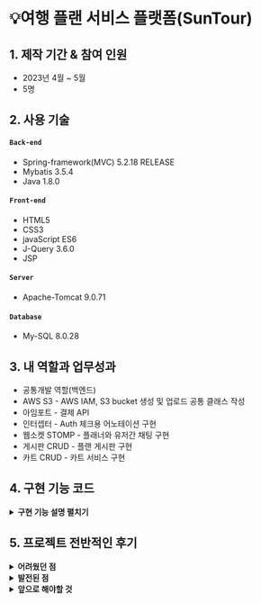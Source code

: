 # 💡여행 플랜 서비스 플랫폼(SunTour)



## 1. 제작 기간 & 참여 인원
- 2023년 4월 ~ 5월
- 5명



## 2. 사용 기술
#### `Back-end`
- Spring-framework(MVC) 5.2.18 RELEASE
- Mybatis 3.5.4
- Java 1.8.0

#### `Front-end`
- HTML5 
- CSS3 
- javaScript ES6
- J-Query 3.6.0
- JSP 
#### `Server`
- Apache-Tomcat 9.0.71 
#### `Database`
- My-SQL 8.0.28   


## 3. 내 역할과 업무성과
- 공통개발 역할(백엔드)
- AWS S3 - AWS IAM, S3 bucket 생성 및 업로드 공통 클래스 작성
- 아임포트 - 결제 API  
- 인터셉터 - Auth 체크용 어노테이션 구현
- 웹소켓 STOMP - 플래너와 유저간 채팅 구현
- 게시판 CRUD - 플랜 게시판 구현
- 카트 CRUD - 카트 서비스 구현

## 4. 구현 기능 코드 
<details>
<summary><b>구현 기능 설명 펼치기</b></summary>
<div markdown="1">

### 4.1. 전체 흐름

![image](https://user-images.githubusercontent.com/120711406/235872521-33d3533d-7baf-4a72-9449-1253a5e2006d.png)

![image](https://user-images.githubusercontent.com/120711406/236657662-07e16633-1e2e-4172-aedc-f3bec7d7db89.png)


	
---
	
	
	
### 4.2. AWS S3 - AWS IAM, S3 bucket 생성 및 업로드 공통 클래스 작성

![image](https://user-images.githubusercontent.com/120711406/235873702-5127c63d-19e5-406b-8919-01dd323d2255.png)

<details>
<summary> <b>IAM 권한설정</b> </summary>
	
- IAM 사용자 생성
- 권한으로 AmazonS3FullAccess 추가
	
![image](https://user-images.githubusercontent.com/120711406/235908642-a1dbf375-e3ad-4c73-a6bb-b291ad0f3e58.png)
	
</details>
	
<details>
<summary> <b>버킷 정책 생성</b> </summary>
- 버킷을 사용하기 위해 정책생성
	
![image](https://user-images.githubusercontent.com/120711406/235909022-146e7ec1-4f9d-4f64-a8ec-326a74e954a5.png)
	
</details>
	
<details>
<summary> <b>공통 클래스 구현</b> </summary>
- 이미지 다중 업로드, 삭제 를 위한 공통 클래스를 구현.
	
```java
@Service
public class S3FileUploadService {

    @Autowired
    private final AmazonS3Client amazonS3Client; //아마존 계정정보 propertie파일 -> common-context에서 주입
    @Value("${aws.s3.bucket}")
    private String bucket; //S3버킷정보
    @Value("${aws.s3.bucket.url}") //지역정보
    private String defaultUrl;

    public S3FileUploadService(AmazonS3Client amazonS3Client) {
        this.amazonS3Client = amazonS3Client;
    }

    //생성자 주입
    public List<String> upload(List<MultipartFile> uploadFile) throws IOException {
        List<String> urlList = new ArrayList<>(); //업로드된 url을 받기위한 리스트

        //파일이름 새로만들어서 리스트에 담기
        List<Map<String, String>> fileList = new ArrayList<>();
        for (int i = 0; i < uploadFile.size(); i++) {
            String origName = uploadFile.get(i).getOriginalFilename(); //원 파일이름
            String ext = origName.substring(origName.lastIndexOf('.')); // 확장자
            String saveFileName = getUuid() + ext; //uuid로 새이름 만들기
            Map<String, String> map = new HashMap<>();
            map.put("saveFile", saveFileName);
            fileList.add(map);
        }

        for (int i = 0; i < uploadFile.size(); i++) {
            String url = "";
            File file = new File(System.getProperty("user.dir") + fileList.get(i).get("saveFile"));
            //로컬 현재위치에 임시저장 객체 만듬
            uploadFile.get(i).transferTo(file); //로컬에 파일 임시저장
            uploadOnS3(fileList.get(i).get("saveFile"), file); //업로드
            url = defaultUrl + '/' + fileList.get(i).get("saveFile"); //업로드한 파일의 url주소
            urlList.add(url); //리턴을 위해 담음
            file.delete(); // 임시파일 삭제
        }
        return urlList; //업로드 후 리턴값 (List<String> 타입)
    }

    // UUID만드는 메소드(중간의-는 지워줌)
    private static String getUuid() {
        return UUID.randomUUID().toString().replaceAll("-", "");
    }

    //S3업로드 메소드
    private void uploadOnS3(final String findName, final File file) {
        // AWS S3 전송 객체 생성
        final TransferManager transferManager = new TransferManager(this.amazonS3Client);
        // 요청 객체 생성
        final PutObjectRequest request = new PutObjectRequest(bucket, findName, file);
        // 업로드 시도
        final Upload upload = transferManager.upload(request);

        try {
            upload.waitForCompletion();
        } catch (AmazonClientException | InterruptedException amazonClientException) {
            amazonClientException.printStackTrace();
        }
    }
    //S3 객체 삭제 메소드
    public void deleteFromS3(final String findName) {
        String realFileName = findName.substring(53);
        // 삭제할 객체 생성
        final DeleteObjectRequest deleteRequest = new DeleteObjectRequest(bucket, realFileName);
        // 삭제
        this.amazonS3Client.deleteObject(deleteRequest);
    }

}

```
	
</details>

<details>
<summary> <b>Controller</b> </summary>

- Plan 게시판 Controller 업로드

```java 
  @PostMapping("create")
    public String planPut(PlanDTO planDTO, ImgDTO imgDTO, HttpSession httpSession,
                          @RequestParam("files[]") List<MultipartFile> multipartFile) throws IOException {
        String user = (String) httpSession.getAttribute("user_id");
        planDTO.setUser_id(user);
        int plan_idx = planService.planCreate(planDTO); // 게시글 생성
        if(plan_idx!=0){ // 이미지 파일 생성
            if(multipartFile !=null || !multipartFile.isEmpty()){ // 이미지 파일 있으면
                List<String> imgUrlList = s3FileUploadService.upload(multipartFile); // 서버에 이미지 파일 저장 후 URL값 List에 담기
                planDTO.setPlan_idx(plan_idx); // 게시글 인덱스 set
                planDTO.setP_img(imgUrlList); // 이미지 url set
                boolean success = this.planService.planImgCreate(planDTO); // 이미지 저장 성공
                if(success){
                    return "redirect:/plan/list";
                }
            }
        }
        return "/plan/plan_create";
    }
```
</details>

<details>
<summary> <b>설정</b> </summary>

- 라이브러리 설치
- Key 노출을 피하기 위해 properties 파일 등록 후 클래스 빈설정 생성자 값으로 설정
 
```xml
	   <constructor-arg>
            <bean class="com.amazonaws.auth.BasicAWSCredentials">
                <constructor-arg value="${aws.accessKey}"/>
                <constructor-arg value="${aws.secretKey}"/>
            </bean>
        </constructor-arg>
    </bean>
    <bean id="awsProperties" class="org.springframework.beans.factory.config.PropertiesFactoryBean">
        <property name="location" value="classpath:common.properties"/>
    </bean>
    <bean class="org.springframework.beans.factory.config.PropertyPlaceholderConfigurer">
        <property name="properties" ref="awsProperties"/>
    </bean>
```
</details>

<details>
<summary> <b>어려웠던 점</b> </summary>
	
- AWS를 처음 다루게되어 개념이해에 어려움이 있었음.
- AWS는 업데이트가 빠르기 때문에 최신 정보를 찾기가 힘들었음. (대부분의 메뉴가 변경되었음)
- Spring Legacy 프로젝트는 Spring boot 에 비해 properties나 yalm파일을 활용하기 복잡했음.
- IAM 사용자 키가 깃허브에 노출되었을땐 AWS에서 메일로 경고만 주는것 뿐만 아니라, 권한을 변경해버린다.
- AWS에서는 키가 노출되었을 경우, 사용자 삭제후 재생성을 추천한다. (키발급만 다시하는것 보다) (항상 주의하자)

</details>
  
<details>
<summary> <b>앞으로 해야될 것</b> </summary>
	
- AWS RDS 테스트중 추가 결제가 되었음. 학습이 더 필요함.
- 깃허브 액션과 S3 EC2 연계로 CI/CD구현(진행중)
- EC2 학습 진행중 리눅스 학습의 필요성을 느낌.
	
</details>


---	
	
	
	
### 4.3. 아임포트 결제 API 

![image](https://user-images.githubusercontent.com/120711406/235916623-f8144c4f-73a0-4765-86eb-a0d9c3f4c2b4.png)
	
<details>
<summary> <b>공통 클래스 구현</b> </summary>

- 실제 결제한 가격이 고지된 가격과 동일한지 검증
- 검증후 결제정보를 DB에 저장
	
```java
@RestController
public class PaymentController {
    private final IamportClient iamportClient;
    private final PaymentService paymentService;

    public PaymentController(IamportClient iamportClient, PaymentService paymentService) {
        this.iamportClient = iamportClient;
        this.paymentService = paymentService;
    }

    // 결제 서버검증(실제 결제한 가격이 고지된 가격과 동일한지 검증)
    @PostMapping("/verifyIamport/{imp_uid}")
    public IamportResponse<Payment> paymentByUid(@PathVariable(value = "imp_uid") String imp_uid) throws IamportResponseException, IOException {
        return iamportClient.paymentByImpUid(imp_uid);
    }

    // 결제정보 DB입력
    @PostMapping(value = "/payment/confirm", consumes = "application/json")
    public Map<String, Object> paymentConfirm(@RequestBody PayDTO payDTO) {
        System.out.println(payDTO.toString());
        boolean checkPayment = paymentService.pay(payDTO);
        Map<String, Object> map = new HashMap<String, Object>();
        if (checkPayment) {
            paymentService.saleCount(payDTO);
            map.put("msg", "결제성공");
        } else {
            map.put("msg", "결제실패");
        }
        return map;
    }
}
```
	
</details>
  
<details>
<summary> <b>JavaScript</b> </summary>

  
- 아임포트 결제, ajax 콜백함수 구현

```javascript
// 2023.04.23 길영준
// 카카오페이 결제
    const price = $('#price').val(); // 가격
    const name = $('#title').val(); //플랜명
    const buyer = $('.session').val(); //구매자아이디
    const planner = $('#planner').val(); // 플래너아이디
    const plan_idx = $('.plan_idx').val(); //플랜 pk
    // 아임포트 결제 함수
    function kakao() {
        let IMP = window.IMP;
        IMP.init('imp67107132');
        IMP.request_pay({
            pg: 'kakaopay.TC0ONETIME',
            merchant_uid: 'suntour_' + new Date().getTime(), //상점에서 생성한 고유 주문번호
            name: name, // 상품명
            amount: price, // 가격
            buyer_name: buyer // 구매자
        }, function (rsp) { // 검증 로직
            $.ajax({
                type: 'POST',
                url: '/verifyIamport/' + rsp.imp_uid
            }).done(function (result) {
                if (rsp.paid_amount === result.response.amount) {
                    let info = {
                        imp_uid: rsp.imp_uid,
                        merchant_uid: rsp.merchant_uid,
                        buyer_id: buyer,
                        planner_id: planner,
                        plan_idx: plan_idx
                    }
                    $.ajax({//결제 검증 ajax
                        type: 'POST',
                        data: JSON.stringify(info),
                        url: '/payment/confirm',
                        dataType: "json",
                        contentType: 'application/json; charset=utf-8',
                        success: function (result) {
                            alert(result.msg)
                            window.location.reload();
                        },
                        error: function (xhr, status, error) {
                            alert(result.msg)
                            console.log(xhr)
                            console.log(status)
                            console.log(error)
                        }
                    })
                } else {
                    alert("결제실패" + "에러 : " + rsp.error_code + "에러내용: " + rsp.error_msg);
                }
            })

        });
    }

```
</details>

<details>
<summary> <b>설정</b> </summary>

- 라이브러리 설치
- CDN 적용
- Key 노출을 피하기 위해 properties 파일 등록 후 클래스 빈설정 생성자 값으로 설정
	
```xml
    <bean id="iamport" class="com.siot.IamportRestClient.IamportClient">
        <constructor-arg index="0" value="${iamport.api}"/>
        <constructor-arg index="1" value="${iamport.api_secret}"/>
    </bean>
```
</details>

<details>
<summary> <b>어려웠던 점</b> </summary>

- 아임포트 CDN 버전업 업데이트 내역을 뒤늦게 확인. (더이상 지원하지 않는 파라미터)
- 초반에 성급하게 진행하여, 구조를 잘못 이해함.
- 아임포트에서 발행하는 secret id와 key는 클라이언트 결제정보를 결제사에서 가져오기 위해 있음.
	
</details>
	
<details>
<summary> <b>앞으로 해야될 것</b> </summary>
   
- 더 다양한 API를 사용해 볼것
- 이를 통해 메뉴얼을 이해하고 응용해볼것.
- JavaScript만으로는 왜 데이터조작에 더 취약한지 학습해 볼것.
- 구현 전 API의 버전과 그에맞는 내용을 먼저 인지할 것.

</details>
	

---	
	
	
	
### 4.4. 인터셉트를 활용한 권한 체크 용도 어노테이션 구현

```java
 @Auth(role = Auth.Role.ADMIN)
```

<details>
<summary> <b>기능 설명</b> </summary>
	
- 세션으로 권한체크를 매번 해주는 불편함을 덜기 위해 작성
- 이 어노테이션으로 권한별 메소드 실행(라우팅)이 가능.

 
</details>
  
<details>
<summary> <b>어노테이션 클래스</b> </summary>
	
- Retention : 라이프사이클을 런타임중에만 으로 설정
- Target : 메소드에 어노테이션을 적용시킴
	
```java
@Retention(RUNTIME)
@Target(METHOD)
public @interface Auth {
    public enum Role {ADMIN, USER, PLANNER}

    public Role role() default Role.USER;
}

```
	
</details>
	  
<details>
<summary> <b>인터셉터</b> </summary>

- preHandle 메소드를 오버라이딩 하여 컨트롤러로 가기전에 권한체크를 할 수 있다.
- getMethodAnnotaion 메소드로 만들어둔 권한 어노테이션 클래스를 지정한다.
- 세션에서 받아오는 권한값을 기준으로 조건식을 주어 True는 실행 False는 redirect를 시킨다.

```java
public class AuthInterceptor extends HandlerInterceptorAdapter {
    @Override
    public boolean preHandle(HttpServletRequest request, HttpServletResponse response, Object handler) throws Exception {
        if (!(handler instanceof HandlerMethod)) {
            return true; //메소드핸들러가 아닐때 실행시킴
        }
        HandlerMethod handlerMethod = (HandlerMethod) handler;

        Auth auth = handlerMethod.getMethodAnnotation(Auth.class); //어노테이션클래스 지정
        if (auth == null) {
            return true;    //어노테이션 지정되지 않았으면 실행시킴
        }

        HttpSession httpSession = request.getSession();
        if (httpSession == null) {
            response.sendRedirect(request.getContextPath() + "/user/signin");
            return false; //어노테이션은 있으나 세션이 없으면 리다이렉트
        }
        String authUser = (String) httpSession.getAttribute("auth");
        if (authUser == null) {
            response.sendRedirect(request.getContextPath() + "/user/signin");
            return false; // 세션에 auth 값이 없으면 리다이렉트
        }
        String role = auth.role().toString();
        if ("ADMIN".equals(role)) {
            if (!"auth_a".equals(authUser)) {
                response.sendRedirect(request.getContextPath() + "/user/signin");
                return false; // 롤이 ADMIN 이 아니면 리다이렉트
            }
        }
        if ("PLANNER".equals(role)) {
            if ("auth_a".equals(authUser)) {
                return true; //롤이 어드민이면 통과
            }
            if (!"auth_b".equals(authUser)) {
                response.sendRedirect(request.getContextPath() + "/user/signin");
                return false; //롤이 플래너가 아니면 통과시키지 않음
            }
        }
        return true;    //해당조건이 false가 아니면 진행시킴
    }
}

```
	
</details>
	
<details>
<summary> <b>설정</b> </summary>

- Servlet-context 에 해당 인터셉터를 등록해준다.
	  
```xml
    <interceptors>
        <interceptor>
            <mapping path="/**"/>
            <beans:bean id="authInterceptor" class="com.goott.pj3.common.util.auth.AuthInterceptor"/>
        </interceptor>
    </interceptors>
```

</details>


<details>
<summary> <b>어려웠던 점</b> </summary>

- 간단한 조건 같았지만 생각보다 쓰임을 더 고려해야 했다.
- Target이 메소드가 아닌 클래스로 작성하려 해보았으나, admin Controller의 경우에도 때에따라 필요로 하는 권한이 달랐다.

</details>
	
<details>
<summary> <b>앞으로 해야될 것</b> </summary>

- 쓰임이 반복되는 기능은 어노테이션 작성 으로 대체 가능한지 고려해볼 것.
- preHandle 이외에 postHandle, afterCompletion 도 활용가능한 기능이 있는지 고려해 볼 것.
	
</details>

	
---


	
### 4.5. 웹소켓 STOMP를 활용한 채팅 구현
	
- UI, UX 구현중(2023.05.03 기준)

![image](https://user-images.githubusercontent.com/120711406/235933242-b170f3ec-0c6a-49a2-aa55-1919415c4853.png)

![image](https://user-images.githubusercontent.com/120711406/235933551-b09481a4-da94-4e4f-99b8-c0da315215d3.png)
	
![image](https://user-images.githubusercontent.com/120711406/235934373-a55dfd79-0c46-4100-b829-ae9cfa780935.png)


<details>
<summary> <b>기능 설명</b> </summary>

  - 유저와 판매자 간의 1:1 채팅방 구현
  - 채팅방 목록, 대화로그 저장, 대화 조회 여부 확인, 새로운 메세지 도착 알림 구현

</details>
  
<details>
<summary> <b>STOMP 웹소켓 설정 클래스</b> </summary>
  
- 엔드포인트와 publish, subscribe 값 설정
- 소켓JS 사용 설정

```java
@Configuration
@EnableWebSocketMessageBroker//Stomp를 사용하기 위해 선언
public class StompWebSocketConfig implements WebSocketMessageBrokerConfigurer {

    @Override
    public void registerStompEndpoints(StompEndpointRegistry registry) {
        registry.addEndpoint("/stomp/chat") //엔드포인트
                .setAllowedOrigins("http://localhost:8080")
                .withSockJS();
    }

    /*어플리케이션 내부에서 사용할 path를 지정할 수 있음*/
    @Override
    public void configureMessageBroker(MessageBrokerRegistry registry) {
        registry.setApplicationDestinationPrefixes("/pub"); //클라이언트에서 SEND요청을 처리
        registry.enableSimpleBroker("/sub"); //경로에 SimpleBroker를 등록 
                                                            // 해당 경로를 Subscribe하는 client에게 메시지를 전달
        //.enableStompBrokerRelay = SimpleBroker의 기능과 외부 Message Broker( RabbitMQ, ActiveMQ 등 )에 메세지를 전달
    }
}
```
	
</details>

<details>
<summary> <b>Chat Controller</b> </summary>

- 메세지 매핑으로 해당 구독url로 메세지를 전달해준다.
- DTO를 DB에 전달, 메세지 로그를 저장한다.
- 메세지 도착 실시간 알림을 구독 url로 전달해 준다.

```java
@Controller
public class StompChatController {
    private final SimpMessagingTemplate template; //특정 Broker로 메세지를 전달
    private final ChatRoomRepository repository;


    public StompChatController(SimpMessagingTemplate template, ChatRoomRepository repository) {
        this.template = template;
        this.repository = repository;
    }

    //Client가 SEND할 수 있는 경로
    //stompConfig에서 설정한 applicationDestinationPrefixes와 @MessageMapping 경로가 병합됨
    //"/pub/chat/enter"
    @MessageMapping(value = "/chat/enter")
    public void enter(ChatMessageDTO chatMessageDTO) {
        chatMessageDTO.setMsg_content(chatMessageDTO.getSend_id() + "님이 채팅방에 참여하였습니다.");
        template.convertAndSend("/sub/chat/room/" + chatMessageDTO.getMsg_idx(), chatMessageDTO);
    }

    @MessageMapping(value = "/chat/message") //DTO = roomid, message, 보낸사람, 받는사람
    public void message(ChatMessageDTO chatMessageDTO) {
        template.convertAndSend("/sub/chat/room/" + chatMessageDTO.getMsg_idx(), chatMessageDTO);
        repository.saveMessageLog(chatMessageDTO);  //로그 DB에 저장
        //실시간 알람
        String alarmDestination = "/sub/chat/alarm/" + chatMessageDTO.getReceive_id();
        String alarmMessage = chatMessageDTO.getSend_id() + "님의 새로운 메세지";
        template.convertAndSend(alarmDestination, alarmMessage);
    }
}
```

</details>
  
<details>
<summary> <b>Room Controller</b> </summary>

- 채팅방 개설, 실제 채팅방, 목록조회 구현
- 여러 조건을 사용해 어뷰징을 차단

```java
@RequestMapping(value = "/chat")
@Controller
public class RoomController {

    private final ChatRoomRepository repository;

    public RoomController(ChatRoomRepository repository) {
        this.repository = repository;
    }

    //채팅방 목록 조회
    @GetMapping(value = "/rooms/{user_id}")
    public ModelAndView rooms(@PathVariable("user_id") String user_id, HttpSession httpSession, ModelAndView mv) {
        String sessionId = String.valueOf(httpSession.getAttribute("user_id"));
        if (sessionId.equals(user_id)) { //뷰에서 넘어온 user_id와 session user_id를 비교해서 일치하면 채팅방 목록을 보여줌
            mv.setViewName("/plan/rooms");
            if (repository.checkReadOrNot(sessionId) != null) {
                mv.addObject("YorN", repository.checkReadOrNot(sessionId)); // 읽지않은 메세지가 있는지 DB에서 확인
            }
            mv.addObject("list", repository.findAllRooms(sessionId)); //세션아이디가 가지고 있는 모든 채팅방 리스트 가져오기
        } else {
            mv.setViewName("redirect:/user/signin");    //일치하지 않으면 로그인페이지로 보냄
        }
        return mv;
    }

    //채팅방 개설
    @PostMapping(value = "/room") //form으로 받는데이터 = send_id & receive_id
    public String create(ChatRoomDTO chatRoomDTO, ModelAndView mv) {
        if (chatRoomDTO.getSend_id().equals(chatRoomDTO.getReceive_id())) {
            return "redirect:/plan/list";   // 플래너가 본인에게 채팅 요청했을시
        }
        ChatRoomDTO formData = chatRoomDTO; // 폼에서 받아온 dto
        System.out.println("폼으로 받아온 dto : " + formData.toString());

        if (repository.findRoomByName(formData) != null) {  //이미 해당 플래너와 채팅방이 존재하면 존재하는 방으로 이동시킴
            int msg_idx = repository.findRoomByName(formData).getMsg_idx();
            System.out.println("방이 존재할때 가져온 방 idx : " + msg_idx);
            return "redirect:/chat/room/" + msg_idx;
        } else {                                             //없다면 새로 생성해주고 방으로 이동
            repository.createChatRoomDTO(formData);
            int msg_idx = chatRoomDTO.getMsg_idx();
            System.out.println("방만들고 받아온 idx : " + chatRoomDTO.getMsg_idx());
            return "redirect:/chat/room/" + msg_idx;
        }
    }

    // 실제 채팅방
    @GetMapping("/room/{msg_idx}")
    public String getRoom(@PathVariable("msg_idx") int msg_idx, Model model, HttpSession httpSession) {
        String sessionAuth = String.valueOf(httpSession.getAttribute("auth"));
        String user = "";
        String planner = "";
        if (sessionAuth.equals("auth_c")) { //무분별한 겟요청으로 채팅방 열람을 막기위해 세션아이디를 가져옴
            user = String.valueOf(httpSession.getAttribute("user_id")); // 유저 일때 아이디
            System.out.println("유저아이디 : " + user);
        } else if (sessionAuth.equals("auth_b")) {
            planner = String.valueOf(httpSession.getAttribute("user_id"));  // 플래너 일때 아이디
            System.out.println("플래너아이디 : " + planner);
        } else {
            return "redirect:/main"; // 둘다 아니면 메인으로
        }
        ChatRoomDTO chatRoomDTO = new ChatRoomDTO();
        chatRoomDTO.setMsg_idx(msg_idx);
        chatRoomDTO = repository.findRoomById(chatRoomDTO);
        if (chatRoomDTO.getSend_id().equals(user)
                || chatRoomDTO.getReceive_id().equals(planner)) { // 보낸아이디와 세션유저아이디가 맞거나
            int roomID = chatRoomDTO.getMsg_idx();
            if (repository.findMessageLog(roomID) != null) {  //로그를 찾아왔을때
                //세션값이 receive_id 일때 N-> Y 메세지 읽음 표시
                Map<String, String> map = new HashMap<>();
                map.put("msg_idx", String.valueOf(roomID));
                map.put("session_id", String.valueOf(httpSession.getAttribute("user_id")));
                repository.readNtoY(map);
                model.addAttribute("chatLog", repository.findMessageLog(roomID)); //로그 불러오기
                model.addAttribute("room", chatRoomDTO);  // 받은아이디와 세션플래너아이디가 맞으면
                return "/plan/room";
            } else { //로그가 없을때
                model.addAttribute("room", chatRoomDTO);  // 받은아이디와 세션플래너아이디가 맞으면
                return "/plan/room";
            }
        } else {
            return "redirect:/main";                            // 아닐경우 메인으로
        }
    }
} 
```

</details>
  
<details>
<summary> <b>Repository</b> </summary>

- 모든 채팅방조회, 로그저장, 로그조회, 조건과 일치하는 채팅방 조회 등을 구현한다.

```java
@Repository
public class ChatRoomRepository {
    private Map<String, ChatRoomDTO> chatRoomDTOMap;
    final
    SqlSession session;

    public ChatRoomRepository(SqlSession session) {
        this.session = session;
    }

    //채팅방 만들기
    public void createChatRoomDTO(ChatRoomDTO chatRoomDTO) {
        session.insert("chat.create", chatRoomDTO);
    }

    // 소유하고있는 모든 채팅방 리스트 가져오기
    public List<ChatRoomDTO> findAllRooms(String user_id) {
        return session.selectList("chat.findAllRooms", user_id);
    }

    // 채팅방ID로 채팅찾기
    public ChatRoomDTO findRoomById(ChatRoomDTO chatRoomDTO) {
        return session.selectOne("chat.findRoomById", chatRoomDTO);
    }

    // 보내는 사람 받는사람 이름으로 채팅방이 이미 존재하는지 확읺하고
    // 있다면 채팅방ID를 리턴한다
    public ChatRoomDTO findRoomByName(ChatRoomDTO chatRoomDTO) {
        return session.selectOne("chat.findRoomByName", chatRoomDTO);
    }

    //메세지로그 저장
    public void saveMessageLog(ChatMessageDTO chatMessageDTO) {
        session.insert("chat.saveMessageLog", chatMessageDTO);
    }
    //메세지로그 불러오기
    public List<ChatMessageDTO> findMessageLog(int msg_idx) {
        return session.selectList("chat.findMessageLog", msg_idx);
    }
    //읽었나 안읽었나 확인
    public void readNtoY(Map<String, String> map) {
        session.update("chat.readNtoY", map);
    }
    // 채팅방 생성시 안읽은 메세지가 있는방 표시
    public List<ChatRoomDTO> checkReadOrNot(String sessionId) {
        ChatRoomDTO chatRoomDTO = new ChatRoomDTO();
        System.out.println(session.selectList("chat.checkReadorNot", sessionId));
        chatRoomDTO.setReceive_id(sessionId);
        return session.selectList("chat.checkReadorNot", chatRoomDTO);
    }
}
```

</details>



<details>
<summary> <b>SQL</b> </summary>

- mybatis 활용

```xml
<?xml version="1.0" encoding="UTF-8"?>
<!DOCTYPE mapper PUBLIC "-//mybatis.org//DTD Mapper 3.0//EN" "http://mybatis.org/dtd/mybatis-3-mapper.dtd">
<mapper namespace="chat">
    <insert id="create" parameterType="com.goott.pj3.common.util.chat.ChatRoomDTO"
            useGeneratedKeys="true" keyProperty="msg_idx">
        INSERT INTO msg (send_id, receive_id, msg_img, msg_content)
        SELECT #{send_id}, #{receive_id}, '', ''
        FROM DUAL
        WHERE NOT #{send_id} = #{receive_id}
          AND NOT EXISTS (SELECT msg_idx
                          FROM msg
                          WHERE (send_id = #{send_id} AND receive_id = #{receive_id})
                             OR (send_id = #{receive_id} AND receive_id = #{send_id}))
    </insert>
    <!--방id로 채팅방 찾기-->
    <select id="findRoomById" resultType="com.goott.pj3.common.util.chat.ChatRoomDTO">
        SELECT msg_idx, send_id, receive_id, create_date
        FROM msg
        WHERE msg_idx = #{msg_idx}
    </select>
    <!--해당 유저의 모든 방 찾기-->
    <select id="findAllRooms" resultType="com.goott.pj3.common.util.chat.ChatRoomDTO">
        SELECT msg_idx, send_id, receive_id, msg_img, msg_content, create_date
        FROM msg
        WHERE send_id = #{user_id}
           OR receive_id = #{user_id}
        ORDER BY msg_idx DESC
    </select>
    <!--유저이름으로 채팅방 찾기-->
    <select id="findRoomByName" resultType="com.goott.pj3.common.util.chat.ChatRoomDTO">
        SELECT msg_idx, send_id, receive_id
        FROM msg
        WHERE (send_id = #{send_id} AND receive_id = #{receive_id})
           OR (send_id = #{receive_id} AND receive_id = #{send_id})
    </select>
    <!--메세지 로그 저장 (이미지는 추후)-->
    <insert id="saveMessageLog" parameterType="com.goott.pj3.common.util.chat.ChatMessageDTO">
        INSERT INTO msg_log(msg_idx, send_id, receive_id, msg_content, msg_img)
        VALUES (#{msg_idx}, #{send_id}, #{receive_id}, #{msg_content}, '없음')
    </insert>
    <!--메세지 로그 찾아오기-->
    <select id="findMessageLog" resultType="com.goott.pj3.common.util.chat.ChatMessageDTO">
        SELECT msg_idx, send_id, receive_id, msg_img, msg_content, create_date, read_yn
        FROM (SELECT msg_idx, send_id, receive_id, msg_img, msg_content, create_date, read_yn
              FROM msg_log
              WHERE msg_idx=#{msg_idx}
              ORDER BY create_date DESC
              LIMIT 10) as sub
        ORDER BY create_date ASC
    </select>
    <!--읽었나 확인-->
    <update id="readNtoY">
        UPDATE  msg_log
        SET read_yn = 'y'
        WHERE msg_idx = #{msg_idx} AND receive_id = #{session_id}
    </update>
    <!--채팅방 리스트 생성시 안읽은 메세지가 있는 방을 표시해줌-->
    <select id="checkReadorNot" resultMap="msgidxResultMap">
        SELECT msg_idx
        FROM msg_log
        WHERE receive_id = #{receive_id}
          AND read_yn = 'n'
    </select>
    <resultMap id="msgidxResultMap" type="com.goott.pj3.common.util.chat.ChatRoomDTO">
        <collection property="msg_idx" column="msg_idx" javaType="List" ofType="Integer">
            <result column="msg_idx"/>
        </collection>
    </resultMap>
</mapper>

```

</details>
	  
<details>
<summary> <b>DTO</b> </summary>

- 메세지를 위한 DTO, 채팅방을 위한 DTO 2개를 작성.

</details>
	
<details>
<summary> <b>JSP</b> </summary>
	
- 방 목록
	
```jsp
<c:forEach items="${list}" var="room">
                <c:if test="${sessionScope.user_id == room.send_id}">
                    <li><a href="/chat/room/${room.msg_idx}" id="room-name">${room.receive_id} 와 대화하기</a></li>
                    <div id="msgArea"></div>
                    <p>채팅 생성날짜 :${room.create_date}</p>
                    <c:forEach items="${YorN}" var="test">
                        <c:if test="${test.msg_idx eq room.msg_idx}">
                            <p>읽지않은 메세지가 있습니다.</p>
                        </c:if>
                    </c:forEach>
                </c:if>
                <c:if test="${sessionScope.user_id == room.receive_id}">
                    <li><a href="/chat/room/${room.msg_idx}" id="room-name2">${room.send_id} 와 대화하기</a></li>
                    <div id="msgArea"></div>
                    <p>채팅 생성날짜 :${room.create_date}</p>
                    <c:forEach items="${YorN}" var="test">
                        <c:if test="${test.msg_idx eq room.msg_idx}">
                            <p>읽지않은 메세지가 있습니다.</p>
                        </c:if>
                    </c:forEach>
                </c:if>
            </c:forEach>
```
	
- 채팅방

```jsp
        <c:forEach var="log" items="${chatLog}">
            <c:if test="${log.send_id == sessionScope.user_id}">
                <div class='col-6'>
                    <div class='alert alert-secondary'>
                        <b> ${log.send_id} : ${log.msg_content}</b>
                        <fmt:formatDate pattern="MM-dd HH:mm" value="${log.create_date}"/>
                        <p>${log.read_yn}</p>
                    </div>
                </div>
            </c:if>
            <c:if test="${log.send_id != sessionScope.user_id}">
                <div class='col-6'>
                    <div class='alert alert-warning'>
                        <b> ${log.send_id} : ${log.msg_content} </b>
                        <fmt:formatDate pattern="MM-dd HH:mm" value="${log.create_date}"/>
                    </div>
                </div>
            </c:if>
        </c:forEach>
```

</details>
	
<details>
<summary> <b>JavaScript</b> </summary>
	
- 방 목록
	
```javascript
    let alarmLaunched = false;
    $(document).ready(function () {
        let sockJs = new SockJS("/stomp/chat");
        let stomp = Stomp.over(sockJs);
        stomp.connect({}, function () {
            console.log("STOMP Connection")
            stomp.subscribe("/sub/chat/alarm/" + '${sessionScope.user_id}', function (chat) {
                if (!alarmLaunched) {
                    let msg = chat.body
                    console.log(msg)
                    var str = `<div class='col-6'><div class='alert alert-secondary'><input id="alert"  value="\${chat.body}\"></div></div>`;
                    $("#msgArea").append(str);
                    alarmLaunched = true;
                }
            });
        });
    });
```

- 채팅방

```javascript
    $(document).ready(function () {

        let roomId = '${room.msg_idx}';
        let username = '${sessionScope.user_id}';
        let receiveName = '';
        if (username === '${room.send_id}') {
            receiveName = '${room.receive_id}';
        } else {
            receiveName = '${room.send_id}';
        }

        console.log(roomId + ", " + username);

        let sockJs = new SockJS("/stomp/chat");
        //1. SockJS를 내부에 들고있는 stomp를 내어줌
        let stomp = Stomp.over(sockJs);

        //2. connection이 맺어지면 실행
        stomp.connect({}, function () {
            console.log("STOMP Connection")

            //4. subscribe(path, callback)으로 메세지를 받을 수 있음
            stomp.subscribe("/sub/chat/room/" + roomId, function (chat) {
                var content = JSON.parse(chat.body);

                var writer = content.send_id;
                var str = '';

                    let date = new Date().toLocaleString()
                if (writer === username) {
                    str = "<div class='col-6'>";
                    str += "<div class='alert alert-secondary'>";
                    str += "<b>" + writer + " : " + content.msg_content +"</b>";
                    str += "<p>" + date + "</p>"
                    str += "</div></div>";
                    $("#msgArea").append(str);
                } else {
                    str = "<div class='col-6'>";
                    str += "<div class='alert alert-warning'>";
                    str += "<b>" + writer + " : " + content.msg_content +  "</b>";
                    str += "<p>" + date + "</p>";
                    str += "</div></div>";
                    $("#msgArea").append(str);
                }

                // $("#msgArea").append(str);
            });

            //3. send(path, header, message)로 메세지를 보낼 수 있음
            stomp.send('/pub/chat/enter', {}, JSON.stringify({msg_idx: roomId, send_id: username}))
        });

        $("#button-send").on("click", function (e) {
            var msg = document.getElementById("msg");

            console.log(username + ":" + msg.value);
            stomp.send('/pub/chat/message', {}, JSON.stringify({
                msg_idx: roomId,
                msg_content: msg.value,
                send_id: username,
                receive_id: receiveName
            }));
            msg.value = '';
        });
    });
```
	
</details>
	

<details>
<summary> <b>설정</b> </summary>
  
- 라이브러리 설치

```xml
		<dependency>
			<groupId>org.springframework</groupId>
			<artifactId>spring-messaging</artifactId>
			<version>5.2.18.RELEASE</version>
		</dependency>
		<!-- https://mvnrepository.com/artifact/org.webjars/stomp-websocket -->
		<dependency>
			<groupId>org.webjars</groupId>
			<artifactId>stomp-websocket</artifactId>
			<version>2.3.4</version>
		</dependency>
```

</details>
  


<details>
<summary> <b>어려웠던 점</b> </summary>

- 간단한 1:1 대화는 기본 websocket을 활용하였다.
- 여러개의 채팅방이 필요 했으므로, 코드가 복잡해지기 시작했다. (자료구조가 복잡해졌다.)
- 고로, STOMP를 이용해 처음부터 다시 작성해야 했다. (웹소켓을 어느정도 이해한 후라 이해하기 수월했다.)
- 가장 어려운 점은 STOMP 구현 후에 고려해야 할  조건 이었다.(로그를 불러오거나 저장, 조건에 의해 방 생성제한 혹은 생성, 읽음확인 등등)

</details>
	
<details>
<summary> <b>앞으로 해야될 것</b> </summary>

- 코드를 깔끔하게 정리하는 습관을 들이자.
- Controller 와 Service에서 해야할 것들을 잘 구분해야 된다.
- 조건이 어떻게하면 더 간단할지 생각해봐야 한다.
- 읽음표시 기능이 아직 완벽하지 않으며, 채팅방 나가기를 구현해야한다. 
- 웹소켓으로 다중채팅을 구현하려고 했을때 알고리즘 학습의 중요성을 알게되었다.

</details>

	
---	
	
	
	
### 4.6. 여행 플랜 게시판 CRUD

- UI, UX 작업 진행중(2023.05.04 기준)

![image](https://user-images.githubusercontent.com/120711406/236082373-9bc28945-930b-4bb1-b97a-9467dd3178e7.png)

![image](https://user-images.githubusercontent.com/120711406/236082809-f12ec646-4e5b-446a-91ba-bb5df6a3a25e.png)

![image](https://user-images.githubusercontent.com/120711406/236082905-87c569c5-4f98-42d5-ba1c-d29a4bfcb3eb.png)

![image](https://user-images.githubusercontent.com/120711406/236082985-f3c54b13-b09a-483e-af48-94313a5830ee.png)


<details>
<summary> <b> 기능 설명 </b> </summary>
	
- 이미지 리스트 형식의 게시판
- 일반 유저는 플래너가 작성한 여행 플랜을 구매할 수 있음.
- 일반 유저는 여행 플랜을 카트에 담을 수 있음.
- 일반 유저는 해당 플래너와 채팅을 할 수 있음.
- 플래너는 플랜을 생성할 수 있음.
- 플래너는 유저의 문의사항을 채팅을 통해 처리할 수 있음.
- 플래너는 본인이 올린 플랜을 수정/삭제 할 수 있음.
- 삭제는 DB에서 영구 삭제되지 않고 해당 컬럼만 변경됨.

	
</details>

<details>
<summary> <b> Controller </b> </summary>

- 작성, 리스트, 수정, 삭제 구현
- 권한, 페이징, S3업로드 공통클래스 사용

```java
@Controller
@RequestMapping("plan/*")
public class PlanController {

    final PlanService planService;
    final UserService userService;
    final S3FileUploadService s3FileUploadService;

    //생성자 의존성 주입
    public PlanController(PlanService planService, UserService userService, S3FileUploadService s3FileUploadService) {
        this.planService = planService;
        this.userService = userService;
        this.s3FileUploadService = s3FileUploadService;
    }

    // 작성 get
    @Auth(role = Auth.Role.PLANNER)
    @GetMapping("create")
    public String planGet() {
        return "plan/plan_create";
    }

    // 작성 post
    @PostMapping("create")
    public String planPut(PlanDTO planDTO, ImgDTO imgDTO, HttpSession httpSession,
                          @RequestParam("files[]") List<MultipartFile> multipartFile) throws IOException {
        String user = (String) httpSession.getAttribute("user_id");
        planDTO.setUser_id(user);
        int plan_idx = planService.planCreate(planDTO); // 게시글 생성
        if(plan_idx!=0){ // 이미지 파일 생성
            if(multipartFile !=null || !multipartFile.isEmpty()){ // 이미지 파일 있으면
                List<String> imgUrlList = s3FileUploadService.upload(multipartFile); // 서버에 이미지 파일 저장 후 URL값 List에 담기
                planDTO.setPlan_idx(plan_idx); // 게시글 인덱스 set
                planDTO.setP_img(imgUrlList); // 이미지 url set
                boolean success = this.planService.planImgCreate(planDTO); // 이미지 저장 성공
                if(success){
                    return "redirect:/plan/list";
                }
            }
        }
        return "/plan/plan_create";
    }

    // 리스트 겟
    @GetMapping("list")
    public ModelAndView mv(ModelAndView modelAndView, Criteria cri, PlanDTO planDTO) {
        List<PlanDTO> originalList = planService.imgList(planDTO);
        List<PlanDTO> newList = new ArrayList<>(); // 인덱스+첫번째 이미지 값만 있는 dto 담을 List
        for(PlanDTO dto : originalList){
            List<String> planImgList = dto.getP_img(); // 이미지만 List에 담기
            if(planImgList != null && !planImgList.isEmpty()){ //  이미지가 있는 경우
                String firstImg = planImgList.get(0); // 첫번째 이미지 변수에 담기
                PlanDTO newDto = new PlanDTO(); // 인덱스+첫번째 이미지 값 담을 dto
                newDto.setPlan_idx(dto.getPlan_idx()); // 인덱스 담기
                newDto.setP_img(Collections.singletonList(firstImg)); // 첫번째 이미지 담기
                newList.add(newDto);
            }
        }
        System.out.println("newList첫번째이미지 : " + newList.get(0).getP_img());
        System.out.println("data : " + planService.list(cri));
        modelAndView.addObject("imgList", newList); // 게시글 이미지 데이터
        modelAndView.addObject("paging", planService.paging(cri)); // 페이징
        modelAndView.addObject("data", planService.list(cri)); // 게시글 데이터
        modelAndView.setViewName("plan/plan_list");
        return modelAndView;
    }

    // 디테일
    @GetMapping("list/{plan_idx}")
    public ModelAndView planDetail(ModelAndView modelAndView, @PathVariable("plan_idx") int plan_idx) {
        modelAndView.addObject("data", planService.detail(plan_idx));
        modelAndView.setViewName("plan/plan_detail");
        return modelAndView;
    }

    // 수정 겟
    @GetMapping("list/edit")
    public ModelAndView planEdit(ModelAndView modelAndView, HttpSession httpSession,
                                 @RequestParam("idx") int plan_idx, @RequestParam("auth") String user_id) {
        String user = (String) httpSession.getAttribute("user_id");
        if (user.equals(user_id)) {
            modelAndView.addObject("data", planService.detail(plan_idx));
            modelAndView.setViewName("plan/plan_edit");
        } else {
            modelAndView.setViewName("/plan/plan_list");
        }
        return modelAndView;
    }

    // 수정 포스트
    @PostMapping("list/edit")
    public String planEditPut(PlanDTO planDTO, HttpSession httpSession,
                              @RequestParam("idx") int plan_idx, @RequestParam("auth") String user_id,
                              @RequestParam("files[]") List<MultipartFile> multipartFiles) {
        String user = (String) httpSession.getAttribute("user_id");
        if (user.equals(user_id)) {
            planDTO.setPlan_idx(plan_idx);
            planService.planEdit(planDTO); // 게시글 업데이트 (이미지 제외)
            for (String fileName : planService.detail(plan_idx).getP_img()) { // list에 담겨있는 URL값 가져오기
                s3FileUploadService.deleteFromS3(fileName); // s3서버 이미지 파일 삭제
            }
            boolean success = planService.planImgDelete(planDTO); // 기존 이미지 파일 삭제
            if(success){  // 이미지 업데이트
                try {
                    if (multipartFiles != null || !multipartFiles.isEmpty()) {
                        List<String> imgList = s3FileUploadService.upload(multipartFiles);
                        planDTO.setP_img(imgList);
                        planDTO.setPlan_idx(plan_idx);
                        this.planService.planImgUpdate(planDTO);
                    }
                } catch (IOException e){
                    throw new RuntimeException(e);
                }
            }
            return "redirect:/plan/list";
        } else {
            return "redirect:/plan/list/edit";
        }
    }
    // 삭제
    @PostMapping("list/delete")
    public String planDelete(int plan_idx, PlanDTO planDTO) {
        planDTO.setPlan_idx(plan_idx);
        planService.planDelete(plan_idx); // 게시글 삭제
        for (String fileName : planService.detail(plan_idx).getP_img()) {
            s3FileUploadService.deleteFromS3(fileName); // s3서버 이미지 파일 삭제
        }
        planService.planImgDelete(planDTO); // 이미지 삭제
        return "redirect:/plan/list";
    }
}
```

</details>


<details>
<summary> <b>Service</b> </summary>

```java
@Service
public class PlanServiceImpl implements PlanService {

    final
    PlanDAO planDAO;

    public PlanServiceImpl(PlanDAO planDAO) {
        this.planDAO = planDAO;
    }

    // 플랜작성
    @Override
    public int planCreate(PlanDTO planDTO) {
        int affectRowCnt = this.planDAO.create(planDTO);
        if(affectRowCnt!=0){
            return planDTO.getPlan_idx();
        }
        return 0;
    }

    //플랜 디테일
    @Override
    public PlanDTO detail(int plan_idx) {
        return planDAO.detail(plan_idx);
    }

    //이미지 업로드
    @Override
    public boolean planImgCreate(PlanDTO planDTO) {
        int affectRowCnt = this.planDAO.planImgCreate(planDTO);
        if(affectRowCnt!=0){
            return true;
        }
        return false;
    }

    //플랜 수정
    @Override
    public void planEdit(PlanDTO planDTO) {
        planDAO.edit(planDTO);
    }

    @Override
    public boolean planImgDelete(PlanDTO planDTO) {
        int affectRowCnt = this.planDAO.planImgDelete(planDTO);
        if(affectRowCnt !=0){
            return true;
        }
        return false;
    }

    @Override
    public void planImgUpdate(PlanDTO planDTO) {
        this.planDAO.planImgUpdate(planDTO);
    }

    //플랜 리스트
    @Override
    public List<PlanDTO> list(Criteria cri) {
        return planDAO.list(cri);
    }

    // paging처리 - 04.18 김범수
    @Override
    public PagingDTO paging(Criteria cri) {
        PagingDTO paging = new PagingDTO();
        paging.setCri(cri);
        paging.setTotalCount(planDAO.totalConut(cri));
        return paging;
    }

    @Override
    public List<PlanDTO> imgList(PlanDTO planDTO) {

        return this.planDAO.ImgList(planDTO);
    }

    //플랜 삭제
    @Override
    public void planDelete(int planIdx) {
        planDAO.delete(planIdx);
    }

}
```

</details>

<details>
<summary> <b>SQL</b> </summary>

```xml
<?xml version="1.0" encoding="UTF-8"?>
<!DOCTYPE mapper PUBLIC "-//mybatis.org//DTD Mapper 3.0//EN" "http://mybatis.org/dtd/mybatis-3-mapper.dtd">
<mapper namespace="plan">

    <!--플랜만들기-->
    <insert id="create" parameterType="com.goott.pj3.plan.dto.PlanDTO" useGeneratedKeys="true" keyProperty="plan_idx">
        INSERT INTO plan(user_id, start_date, end_date, price, plan_title, plan_detail)
        VALUES (#{user_id}, #{start_date}, #{end_date}, #{price}, #{plan_title}, #{plan_detail})
    </insert>

    <insert id="createImg" parameterType="com.goott.pj3.plan.dto.PlanDTO">
        insert into plan_img(plan_idx, p_img)
             values
                   <foreach collection="p_img" item="img" separator=",">
                       (#{plan_idx}, #{img})
                   </foreach>
    </insert>

    <!--플랜리스트-->
    <select id="list" resultType="com.goott.pj3.plan.dto.PlanDTO">
        SELECT plan_idx, plan_title, price, user_id
        FROM plan
        WHERE p_del_yn = 'N'
        AND
        <if test="option == 'user_id'">user_id like CONCAT('%',#{keyword},'%')</if>
        <if test="option == 'title'">plan_title like CONCAT('%',#{keyword},'%')</if>
        <if test="option == null or option == ''">1=1</if>
        ORDER BY plan_idx DESC
        LIMIT #{pageStart}, #{perPageNum}
    </select>

    <select id="imgList" resultMap="planListResultMap">
           select i.p_img, i.plan_idx
             from plan_img i left join plan p
               on i.plan_idx = p.plan_idx
            where p.p_del_yn='n'
         order by p.plan_idx desc
    </select>

    <resultMap id="planListResultMap" type="com.goott.pj3.plan.dto.PlanDTO">
        <id property="plan_idx" column="plan_idx"/>
        <collection property="p_img" column="p_img" javaType="List" ofType="String">
            <result column="p_img"/>
        </collection>
    </resultMap>

    <!--페이징을 위한 카운트-->
    <select id="totalCount" resultType="int">
        SELECT count(plan_idx)
        FROM plan
        WHERE p_del_yn = 'N'
        AND
        <if test="option == 'user_id'">user_id like CONCAT('%',#{keyword},'%')</if>
        <if test="option == 'title'">plan_title like CONCAT('%',#{keyword},'%')</if>
        <if test="option == null or option == ''">1=1</if>
    </select>

    <!--플랜상세-->
    <select id="detail" resultMap="planResultMap">
        SELECT p.plan_title, p.plan_detail, p.user_id,
               p.start_date, p.end_date, p.price, p.plan_idx, i.p_img_idx, i.p_img
         FROM plan p left join plan_img i
           on p.plan_idx = i.plan_idx
        WHERE p.plan_idx = #{plan_idx}
          and p.p_del_yn='n'
    </select>

    <resultMap id="planResultMap" type="com.goott.pj3.plan.dto.PlanDTO">
        <id property="plan_idx" column="plan_idx"/>
        <result property="plan_title" column="plan_title"/>
        <result property="plan_detail" column="plan_detail"/>
        <result property="user_id" column="user_id"/>
        <result property="start_date" column="start_date"/>
        <result property="end_date" column="end_date"/>
        <result property="price" column="price"/>
        <collection property="p_img_idx" column="p_img_idx" javaType="List" ofType="String">
            <result column="p_img_idx"/>
        </collection>
        <collection property="p_img" column="p_img" javaType="List" ofType="String">
            <result column="p_img"/>
        </collection>
    </resultMap>

    <!--플랜수정-->
    <update id="edit">
        UPDATE plan
        SET plan_title = #{plan_title},
            plan_detail=#{plan_detail},
            start_date=#{start_date},
            end_date=#{end_date},
            price=#{price}
        WHERE plan_idx = #{plan_idx}
    </update>

    <delete id="planImgDelete">
        delete
          from plan_img
         where plan_idx=#{plan_idx}
    </delete>

    <insert id="planImgUpdate" parameterType="com.goott.pj3.plan.dto.PlanDTO">
        insert into plan_img(plan_idx, p_img)
             values
                   <foreach collection="p_img" item="img" separator=",">
                       (#{plan_idx}, #{img})
                   </foreach>
    </insert>
    <!--.플랜 수정 끝-->

    <!--플랜삭제(DB삭제는 안함)-->
    <update id="delete">
        UPDATE plan
        SET p_del_yn = 'Y'
        WHERE plan_idx = #{plan_idx}
    </update>
    <!--플랜결제-->
    <insert id="pay" parameterType="com.goott.pj3.plan.dto.PayDTO">
        INSERT INTO pay(user_id, plan_idx, imp_uid, merchant_id)
        VALUES (#{buyer_id},#{plan_idx},#{imp_uid},#{merchant_uid})
    </insert>
    <!--결제된 플랜 판매+1-->
    <update id="count">
        UPDATE plan
        SET sale_count = (sale_count+1)
        WHERE plan_idx=#{plan_idx}
    </update>
    <!--결제된 플랜 플래너성공 +1-->
    <update id="success">
        UPDATE user
        SET success_count =(success_count+1)
        WHERE user_id = #{planner_id}
    </update>
</mapper>
```
  

</details>

<details>
<summary> <b>JSP & JavaScript</b> </summary>

- 플랜 디테일

```jsp
<input class="session" type="hidden" value="${sessionScope.user_id}">
<input class="plan_idx" type="hidden" value="${data.plan_idx}">

<label for="title">제목</label>
<input id="title" type="text" value="${data.plan_title}">

<label for="price">가격</label>
<input id="price" type="text" value="${data.price}">

<label for="detail">설명</label>
<input id="detail" type="text" value="${data.plan_detail}">

<p> 이미지: </p>
<c:forEach var="img" items="${data.p_img}">
    <img src="${img}" width="200" height="200" style="border: 1px solid blue;">
</c:forEach>

<%--<c:set var = "date_count" value = "${data.end_date - data.start_date}"/>--%>
<%--<c:out value="${date_count}"/>--%>

<p>기간 : </p>
<p>시작날짜 : ${data.start_date}</p>
<p>종료날짜 : ${data.end_date}</p>
<label for="planner">플래너</label>
<input id="planner" type="text" value="${data.user_id}">

<form action="/chat/room" method="post">
    <p>폼태그 안-> 추후 hidden</p>
    <input type="hidden" name="name" id="name" class="form-control" value="">
    <input type="hidden" name="send_id" id="send_id" class="form-control" value="${sessionScope.user_id}">
    <input type="hidden" name="receive_id" id="receive_id" class="form-control" value="${data.user_id}">
    <c:if test="${sessionScope.auth == 'auth_c'}">
    <button type="submit" class="btn btn-secondary">플래너에게 메세지 보내기</button>
    </c:if>
</form>

<c:if test="${data.user_id == sessionScope.user_id}">
    <button type="button" onclick="location.href='edit?idx=${data.plan_idx}&auth=${data.user_id}'">수정</button>
    <button data-id="${data.plan_idx}" id="delete">삭제</button>
</c:if>
<button id="cart" type="button" onclick="addCart()">카트담기</button>
<button type="button" onclick="kakao()">결제</button>
```

- 플랜 

```javascript
    async function previewFile() {
        var preview = document.getElementById("preview"); // 미리보기 띄울 div
        var files = document.getElementById('file-input').files; // img 파일들
        var cnt = 0; // 이미지 갯수
        preview.innerHTML = ''; // 미리보기 초기화

        for (const file of files) {  // 반복문 한번 반복 때마다 이미지 1개씩 view
            await new Promise((resolve, reject) => {
                var reader = new FileReader(); // FileReader 객체를 생성
                reader.onload = function() { // 파일 로드가 성공시 호출 될 함수
                    var img = document.createElement("img"); // img 생성
                    img.src = reader.result; // 로드된 파일을 img 요소의 src에 할당
                    img.onload = () => { // 이미지 로드가 완료되면 이 함수가 호출
                        preview.appendChild(img); // preview 요소의 자식 노드로 img 추가
                        resolve(); // 결과 호출
                        cnt++ // 이미지 갯수 더하기
                        if(cnt == files.length){
                            $('#upload-btn').prop('disabled', false); // 이미지 파일 올리면 저장버튼 활성화
                        }
                        else if(cnt != files.length){
                            $('#upload-btn').prop('disabled', true); // 이미지 파일 취소 할 경우 다시 비활성화
                        }
                    }
                };
                reader.onerror = function() {
                    reject(new Error('파일 로드 실패'));
                };
                reader.readAsDataURL(file);
            });
        }
    }
    /**
     * 이미지 업로드 조건
     * @type {RegExp}
     */
    let regex = new RegExp("(.*?)\.(jpg|png)$");         // jpg,png 파일만 허용
    let maxSize = 41943040;                              // file 제한 용량 40MB

    $("input[type='file']").on("change", function(e){
        let fileInput = document.querySelector("#fileItem");
        let fileList = fileInput.files;
        let fileObj = fileList[0];

        if(!fileCheck(fileObj.name, fileObj.size)) return false;
        alert("통과")
    });

    // 이미지 체크 로직
    function fileCheck(fileName, fileSize){
        if(fileSize >= maxSize){
            alert("파일 사이즈 초과 : 최대 40MB");
            return false;
        }
        if(!regex.test(fileName)){
            alert("해당 종류의 파일은 업로드할 수 없습니다. 업로드 가능한 file : jpg, png");
            return false;
        }
    }
```

</details>
	  
<details>
<summary> <b>어려웠던 점</b> </summary>

- 기능이 늘어나고 작업자가 늘어날수록 서로의 스타일이 달라서 복잡해졌다. 
- mybatis에서 결과값을 return받을때 null 처리와 return type 때문에 고생했음.
  

</details>
  
<details>
<summary> <b>앞으로 해야될 것</b> </summary>

- 서비스와 컨트롤러의 분리를 더 철저히 하는 습관을 가져보자.
- 협업시 조금더 철저하게 디폴트 기준을 잘 정해놓고 서로 소통하자.

</details>


---


### 4.7. 카트

- UI, UX 구현중(2023.05.03 기준)

![image](https://user-images.githubusercontent.com/120711406/236091379-758e9633-fa31-4bfb-b13d-0c6985ece2fc.png)


<details>
<summary> <b> 기능설명 </b> </summary>
	
- 유저는 구매하고자하는 여행 플랜을 카트에 담을 수 있다.
- 카트는 체크박스를 이용해 다중 삭제를 할 수 있다.
- 플랜은 중복되어 담기지 않는다.

</details>

<details>
<summary> <b>Controller</b> </summary>

```java
@Controller
public class CartController {
    final
    CartService cartService;

    public CartController(CartService cartService) {
        this.cartService = cartService;
    }

    // 카트추가
    @PostMapping(value = "/addcart", consumes = "application/json")
    @ResponseBody
    public Map<String, Object> planCart(@RequestBody PlanDTO planDTO) {
        cartService.addCart(planDTO);
        Map<String, Object> map = new HashMap<>();
        map.put("cart", "카트담기");
        return map;
    }

    //카트 보여주기 데모
    @GetMapping("cart")
    public ModelAndView cart(ModelAndView mv, PlanDTO planDTO, HttpSession httpSession) {
        String user = (String) httpSession.getAttribute("user_id");
        planDTO.setUser_id(user);
        mv.addObject("cart", cartService.getCart(planDTO));
        mv.setViewName("cart/cart_demo");
        return mv;
    }

    //카트 삭제
    @DeleteMapping("cart/delete")
    public String delete(@RequestParam("delList") List<Integer> list) {
        for (Integer plan_idx : list) cartService.deleteCart(plan_idx);
        return "redirect:/cart";
    }
}

```

</details>
	
<details>
<summary> <b>Service</b> </summary>

```java
@Service
public class CartServiceImpl implements CartService {
    final
    CartDAO cartDAO;

    public CartServiceImpl(CartDAO cartDAO) {
        this.cartDAO = cartDAO;
    }

    //카트추가
    @Override
    public void addCart(PlanDTO planDTO) {
        cartDAO.addCart(planDTO);
    }

    //카트불러오기
    @Override
    public List<PlanDTO> getCart(PlanDTO planDTO) {
        return cartDAO.getCart(planDTO);
    }

    //카트삭제
    @Override
    public void deleteCart(int planIdx) {
        cartDAO.deleteCart(planIdx);

    }
}

```
	
</details>
	
<details>
<summary> <b>SQL</b> </summary>
	
```xml
<?xml version="1.0" encoding="UTF-8"?>
<!DOCTYPE mapper PUBLIC "-//mybatis.org//DTD Mapper 3.0//EN" "http://mybatis.org/dtd/mybatis-3-mapper.dtd">
<mapper namespace="cart">
    <!--카트추가-->
    <insert id="add" parameterType="com.goott.pj3.plan.dto.PayDTO">
        INSERT INTO plan_cart(user_id, plan_idx)
        SELECT #{user_id}, #{plan_idx}
        FROM dual
        WHERE not exists(select * from plan_cart where user_id = #{user_id} And plan_idx = #{plan_idx})
    </insert>
    <!--카트가져오기-->
    <select id="get" resultType="com.goott.pj3.plan.dto.PlanDTO">
        SELECT plan_title, plan_idx, p_del_yn
        FROM plan
        WHERE plan_idx in (select plan_idx
                           from plan_cart
                           where user_id = #{user_id})
    </select>
    <!--카트삭제-->
    <delete id="delete">
        DELETE
        FROM plan_cart
        WHERE plan_idx = #{plan_idx}
    </delete>
    <!--결제시 카트빼기-->
    <delete id="subCart">
        DELETE
        FROM plan_cart
        WHERE user_id = #{buyer_id}
          AND plan_idx = #{plan_idx}
    </delete>
</mapper>
```
	
</details>
	
<details>
<summary> <b>jsp & JavaScript</b> </summary>
	
- 카트담기

```javascript
    function addCart() {
        let cart = {
            plan_idx: plan_idx,
            user_id: buyer
        };
        $.ajax({
            type: 'Post',
            url: '/addcart',
            dataType: 'json',
            contentType: 'application/json; charset=utf-8',
            data: JSON.stringify(cart)
        }).done(function (rsp) {
            if (rsp.cart === '카트담기') {
                alert('카트담기성공')
            } else {
                alert('카트담기실패');
            }

        }).fail(function (error) {
            alert('에이젝스 실패')
        })
    }

```
	
- 카트 페이지

```jsp
<form name="delete" action="cart/delete" method="POST">
    <input type="hidden" name="_method" value="delete"/>
    <c:if test="${not empty cart}">
        <tr>
            <c:forEach var="item" items="${cart}">
                <c:if test="${item.p_del_yn eq 'N'}">
                    <td><a href="plan/list/${item.plan_idx}">${item.plan_title}</a></td>
                    <td>${item.plan_idx}</td>
                    <input name="delList" type="checkbox" value="${item.plan_idx}"/>
                    <br>
                </c:if>
            </c:forEach>
            <button type="submit">삭제</button>
```
	
</details>
	
	
---
	

	
### 4.7. 그 외
	
- Restfull한 라우팅을 위해서 httpMethodFilter를 사용.

![image](https://user-images.githubusercontent.com/120711406/236096218-a127c7eb-bff5-46e0-a053-21baa9f237ed.png)
	
- 에러 핸들링

![image](https://user-images.githubusercontent.com/120711406/236096287-01f1f272-41a0-4b99-8cd7-e8349c1f0c3a.png)


</details>


	
	

## 5. 프로젝트 전반적인 후기
	
<details>
<summary> <b>어려웠던 점</b> </summary>
	
- 직전 프로젝트가 Nodejs였기 때문에, 다시 Java에 적응해야 했음.(사실 Java의 매력을 더 느끼게됨)
- 3번째 프로젝트임에도 불구하고 협업은 항상 어려움/(기본적으로 정해놓고 가야될 것들이 더 상세해야됨)
- DB 설계의 영역은 미래를 내다보는 듯한 영역이라고 느껴짐.(경험이 중요한것 같음)
- Spring Legacy를 사용하여 외부 라이브러리를 쓸때엔 최신정보를 찾기 매우 힘들었음.
- UI 작업자와 소통이 부족했던것 같음. (동상이몽)
	
</details>

<details>
<summary> <b>발전된 점</b> </summary>

- 구조와 흐름이 보임
- 커리큘럼에 없었던 Nodejs로 2차프로젝트를 해본 결과, 새로운 라이브러리나 기술에 대해 두려움이 사라짐.
- 주석을 전보다 잘 쓰게됨. (더 명확하고 간결하게 쓰도록 발전해야함.)
- AWS와 리눅스, ci/cd 등 더 넓은 시야를 갖게 됨
- 에러 해결능력이 많이 향상됨 (구조와 흐름이 이제 보이기 떄문인것 같음)
	
</details>
	
<details>
<summary> <b>앞으로 해야할 것</b> </summary>

- Github action 연동 CI/CD 배포까지
- Ubuntu, Docker
- 프로젝트 전반적인 코드리뷰와 리팩토링
- Spring Test 코드 작성 학습
- Spring boot 복습
- 자료구조 알고리즘
- 취   직
	
</details>


